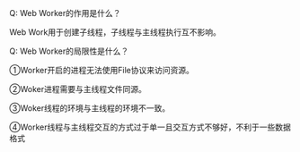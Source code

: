 Q: Web Worker的作用是什么？

Web Work用于创建子线程，子线程与主线程执行互不影响。



Q: Web Worker的局限性是什么？

①Worker开启的进程无法使用File协议来访问资源。

②Woker进程需要与主线程文件同源。

③Woker线程的环境与主线程的环境不一致。

④Worker线程与主线程交互的方式过于单一且交互方式不够好，不利于一些数据格式

